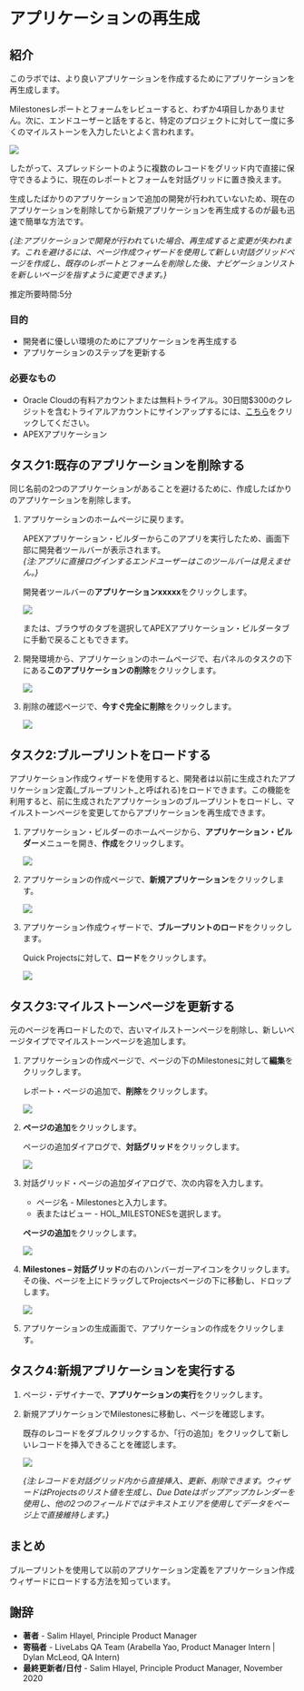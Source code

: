 # アプリケーションの再生成

## 紹介

このラボでは、より良いアプリケーションを作成するためにアプリケーションを再生成します。  

Milestonesレポートとフォームをレビューすると、わずか4項目しかありません。次に、エンドユーザーと話をすると、特定のプロジェクトに対して一度に多くのマイルストーンを入力したいとよく言われます。

![](images/milestones.png " ")

したがって、スプレッドシートのように複数のレコードをグリッド内で直接に保守できるように、現在のレポートとフォームを対話グリッドに置き換えます。

生成したばかりのアプリケーションで追加の開発が行われていないため、現在のアプリケーションを削除してから新規アプリケーションを再生成するのが最も迅速で簡単な方法です。  

*{注:アプリケーションで開発が行われていた場合、再生成すると変更が失われます。これを避けるには、ページ作成ウィザードを使用して新しい対話グリッドページを作成し、既存のレポートとフォームを削除した後、ナビゲーションリストを新しいページを指すように変更できます。}*  

推定所要時間:5分  

### 目的
- 開発者に優しい環境のためにアプリケーションを再生成する  
- アプリケーションのステップを更新する  

### 必要なもの  

- Oracle Cloudの有料アカウントまたは無料トライアル。30日間$300のクレジットを含むトライアルアカウントにサインアップするには、[こちら](http://oracle.com/cloud/free)をクリックしてください。  
- APEXアプリケーション

## タスク1:既存のアプリケーションを削除する
同じ名前の2つのアプリケーションがあることを避けるために、作成したばかりのアプリケーションを削除します。

1. アプリケーションのホームページに戻ります。  

   APEXアプリケーション・ビルダーからこのアプリを実行したため、画面下部に開発者ツールバーが表示されます。     
   *{注:アプリに直接ログインするエンドユーザーはこのツールバーは見えません。}*

   開発者ツールバーの**アプリケーションxxxxx**をクリックします。

   ![](images/dev-toolbar.png " ")  

   または、ブラウザのタブを選択してAPEXアプリケーション・ビルダータブに手動で戻ることもできます。

2. 開発環境から、アプリケーションのホームページで、右パネルのタスクの下にある**このアプリケーションの削除**をクリックします。

   ![](images/delete-app.png " ")  

3. 削除の確認ページで、**今すぐ完全に削除**をクリックします。

   ![](images/perm-delete-now.png " ")  
 

## タスク2:ブループリントをロードする 
アプリケーション作成ウィザードを使用すると、開発者は以前に生成されたアプリケーション定義(_ブループリント_と呼ばれる)をロードできます。この機能を利用すると、前に生成されたアプリケーションのブループリントをロードし、マイルストーンページを変更してからアプリケーションを再生成できます。

1. アプリケーション・ビルダーのホームページから、**アプリケーション・ビルダー**メニューを開き、**作成**をクリックします。

   ![](images/go-create-app.png " ")  

2. アプリケーションの作成ページで、**新規アプリケーション**をクリックします。

   ![](images/create-app.png " ")

3. アプリケーション作成ウィザードで、**ブループリントのロード**をクリックします。

   Quick Projectsに対して、**ロード**をクリックします。

   ![](images/load-blueprint.png " ")

## タスク3:マイルストーンページを更新する
元のページを再ロードしたので、古いマイルストーンページを削除し、新しいページタイプでマイルストーンページを追加します。

1. アプリケーションの作成ページで、ページの下のMilestonesに対して**編集**をクリックします。

   レポート・ページの追加で、**削除**をクリックします。

   ![](images/delete-page.png " ")

2. **ページの追加**をクリックします。  

   ページの追加ダイアログで、**対話グリッド**をクリックします。

   ![](images/select-ig.png " ")  

3. 対話グリッド・ページの追加ダイアログで、次の内容を入力します。
   - ページ名 - Milestonesと入力します。  
   - 表またはビュー - HOL_MILESTONESを選択します。  

   **ページの追加**をクリックします。

   ![](images/add-page.png " ")  

4. **Milestones – 対話グリッド**の右のハンバーガーアイコンをクリックします。 その後、ページを上にドラッグしてProjectsページの下に移動し、ドロップします。

   ![](images/drag-page.png " ")  

5. アプリケーションの生成画面で、アプリケーションの作成をクリックします。  

## タスク4:新規アプリケーションを実行する

1. ページ・デザイナーで、**アプリケーションの実行**をクリックします。  

2. 新規アプリケーションでMilestonesに移動し、ページを確認します。  

   既存のレコードをダブルクリックするか、「行の追加」をクリックして新しいレコードを挿入できることを確認します。

   ![](images/new-page.png " ")  

   *{注:レコードを対話グリッド内から直接挿入、更新、削除できます。ウィザードはProjectsのリスト値を生成し、Due Dateはポップアップカレンダーを使用し、他の2つのフィールドではテキストエリアを使用してデータをページ上で直接維持します。}*   

## **まとめ**  
ブループリントを使用して以前のアプリケーション定義をアプリケーション作成ウィザードにロードする方法を知っています。

## **謝辞**

  - **著者** - Salim Hlayel, Principle Product Manager
  - **寄稿者** - LiveLabs QA Team (Arabella Yao, Product Manager Intern | Dylan McLeod, QA Intern)
  - **最終更新者/日付** - Salim Hlayel, Principle Product Manager, November 2020

